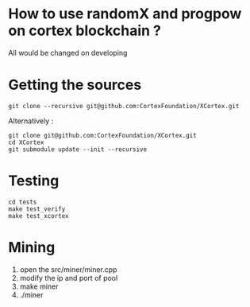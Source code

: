 # How to use randomX and progpow on cortex blockchain ?

All would be changed on developing
# Getting the sources
```
git clone --recursive git@github.com:CortexFoundation/XCortex.git
```
Alternatively :
```
git clone git@github.com:CortexFoundation/XCortex.git
cd XCortex
git submodule update --init --recursive
```

# Testing
```
cd tests
make test_verify 
make test_xcortex 
```

# Mining
1. open the src/miner/miner.cpp
2. modify the ip and port of pool
3. make miner
4. ./miner
